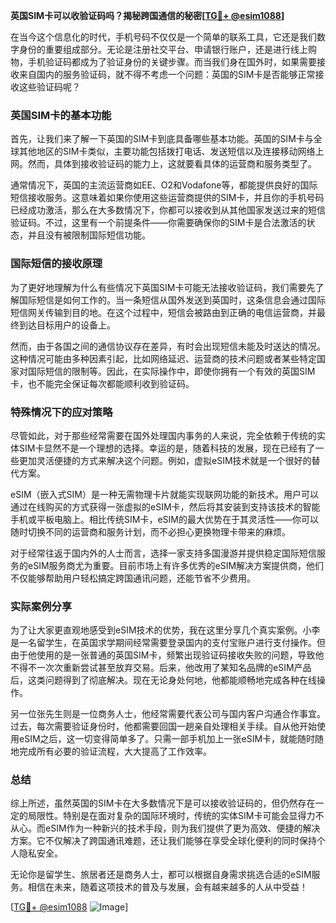 **英国SIM卡可以收验证码吗？揭秘跨国通信的秘密[[TG💪+ @esim1088](https://t.me/s/esim1088)]**

在当今这个信息化的时代，手机号码不仅仅是一个简单的联系工具，它还是我们数字身份的重要组成部分。无论是注册社交平台、申请银行账户，还是进行线上购物，手机验证码都成为了验证身份的关键步骤。而当我们身在国外时，如果需要接收来自国内的服务验证码，就不得不考虑一个问题：英国的SIM卡是否能够正常接收这些验证码呢？

### 英国SIM卡的基本功能

首先，让我们来了解一下英国的SIM卡到底具备哪些基本功能。英国的SIM卡与全球其他地区的SIM卡类似，主要功能包括拨打电话、发送短信以及连接移动网络上网。然而，具体到接收验证码的能力上，这就要看具体的运营商和服务类型了。

通常情况下，英国的主流运营商如EE、O2和Vodafone等，都能提供良好的国际短信接收服务。这意味着如果你使用这些运营商提供的SIM卡，并且你的手机号码已经成功激活，那么在大多数情况下，你都可以接收到从其他国家发送过来的短信验证码。不过，这里有一个前提条件——你需要确保你的SIM卡是合法激活的状态，并且没有被限制国际短信功能。

### 国际短信的接收原理

为了更好地理解为什么有些情况下英国SIM卡可能无法接收验证码，我们需要先了解国际短信是如何工作的。当一条短信从国外发送到英国时，这条信息会通过国际短信网关传输到目的地。在这个过程中，短信会被路由到正确的电信运营商，并最终到达目标用户的设备上。

然而，由于各国之间的通信协议存在差异，有时会出现短信未能及时送达的情况。这种情况可能由多种因素引起，比如网络延迟、运营商的技术问题或者某些特定国家对国际短信的限制等。因此，在实际操作中，即使你拥有一个有效的英国SIM卡，也不能完全保证每次都能顺利收到验证码。

### 特殊情况下的应对策略

尽管如此，对于那些经常需要在国外处理国内事务的人来说，完全依赖于传统的实体SIM卡显然不是一个理想的选择。幸运的是，随着科技的发展，现在已经有了一些更加灵活便捷的方式来解决这个问题。例如，虚拟eSIM技术就是一个很好的替代方案。

eSIM（嵌入式SIM）是一种无需物理卡片就能实现联网功能的新技术。用户可以通过在线购买的方式获得一张虚拟的eSIM卡，然后将其安装到支持该技术的智能手机或平板电脑上。相比传统SIM卡，eSIM的最大优势在于其灵活性——你可以随时切换不同的运营商和服务计划，而不必担心更换物理卡带来的麻烦。

对于经常往返于国内外的人士而言，选择一家支持多国漫游并提供稳定国际短信服务的eSIM服务商尤为重要。目前市场上有许多优秀的eSIM解决方案提供商，他们不仅能够帮助用户轻松搞定跨国通讯问题，还能节省不少费用。

### 实际案例分享

为了让大家更直观地感受到eSIM技术的优势，我在这里分享几个真实案例。小李是一名留学生，在英国求学期间经常需要登录国内的支付宝账户进行支付操作。但由于他使用的是一张普通的英国SIM卡，频繁出现验证码接收失败的问题，导致他不得不一次次重新尝试甚至放弃交易。后来，他改用了某知名品牌的eSIM产品后，这类问题得到了彻底解决。现在无论身处何地，他都能顺畅地完成各种在线操作。

另一位张先生则是一位商务人士，他经常需要代表公司与国内客户沟通合作事宜。过去，每次需要验证身份时，他都需要回国一趟亲自处理相关手续。自从他开始使用eSIM之后，这一切变得简单多了。只需一部手机加上一张eSIM卡，就能随时随地完成所有必要的验证流程，大大提高了工作效率。

### 总结

综上所述，虽然英国的SIM卡在大多数情况下是可以接收验证码的，但仍然存在一定的局限性。特别是在面对复杂的国际环境时，传统的实体SIM卡可能会显得力不从心。而eSIM作为一种新兴的技术手段，则为我们提供了更为高效、便捷的解决方案。它不仅解决了跨国通讯难题，还让我们能够在享受全球化便利的同时保持个人隐私安全。

无论你是留学生、旅居者还是商务人士，都可以根据自身需求挑选合适的eSIM服务。相信在未来，随着这项技术的普及与发展，会有越来越多的人从中受益！

[[TG💪+ @esim1088](https://t.me/s/esim1088) ![Image](https://i.postimg.cc/4NQfJmqS/Snipaste-2025-05-13-00-14-12.png)]